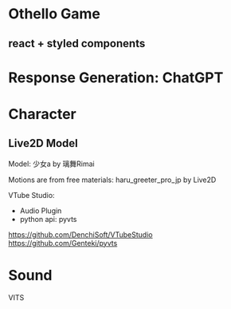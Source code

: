 # Othello Game

## react + styled components

# Response Generation: ChatGPT

# Character

## Live2D Model
Model: 少女a by 璃舞Rimai

Motions are from free materials: haru_greeter_pro_jp by Live2D

VTube Studio:
- Audio Plugin
- python api: pyvts


https://github.com/DenchiSoft/VTubeStudio
https://github.com/Genteki/pyvts

# Sound
VITS
